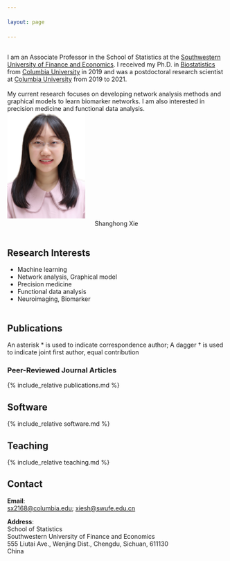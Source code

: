 ```yaml
---

layout: page

---
```



<div class="container">
<div class="row">&nbsp;</div>
<div class="row">
	<div class="col-md-8">
	I am an Associate Professor in the School of Statistics at the <a href = "https://e.swufe.edu.cn/"> Southwestern University of Finance and Economics</a>. I received my Ph.D. in <a href = "https://www.publichealth.columbia.edu/academics/departments/biostatistics"> Biostatistics</a> from <a href = "https://www.columbia.edu/"> Columbia University</a> in 2019 and was a postdoctoral research scientist at <a href = "https://www.columbia.edu/"> Columbia University</a> from 2019 to 2021. <br/><br/>
        My current research focuses on developing network analysis methods and graphical models to learn biomarker networks. I am also interested in precision medicine and functional data analysis.
	</div>
      <div class="col-md-4"><a class="thumb" href="#">
		<img src="assets/img/bio-photo.JPG" alt="Shanghong Xie" class="center" width="180" height="245"/></a>
	      <div align="center">
	       <my_text> Shanghong Xie </my_text> <br/>
  </div>
	      
</div>
</div>
</div>	
<br/>

## Research Interests
  * Machine learning
  * Network analysis, Graphical model
  * Precision medicine
  * Functional data analysis
  * Neuroimaging, Biomarker
<br/>  <br>


	
## Publications
An asterisk &#42; is used to indicate correspondence author; A dagger &#8224; is used to indicate joint first author, equal contribution

### Peer-Reviewed Journal Articles


{% include_relative publications.md %}
<br>

## Software
{% include_relative software.md %}


## Teaching
{% include_relative teaching.md %}
<br>

## Contact
**Email**: <br>
sx2168@columbia.edu; xiesh@swufe.edu.cn <br>

**Address**: <br>
School of Statistics <br>
           Southwestern University of Finance and Economics <br>
	   555 Liutai Ave., Wenjing Dist., Chengdu, Sichuan, 611130 <br>
	   China <br>
